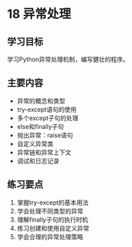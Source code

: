 # 18 异常处理

## 学习目标
学习Python异常处理机制，编写健壮的程序。

## 主要内容
- 异常的概念和类型
- try-except语句的使用
- 多个except子句的处理
- else和finally子句
- 抛出异常：raise语句
- 自定义异常类
- 异常链和异常上下文
- 调试和日志记录

## 练习要点
1. 掌握try-except的基本用法
2. 学会处理不同类型的异常
3. 理解finally子句的执行时机
4. 练习创建和使用自定义异常
5. 学会合理的异常处理策略